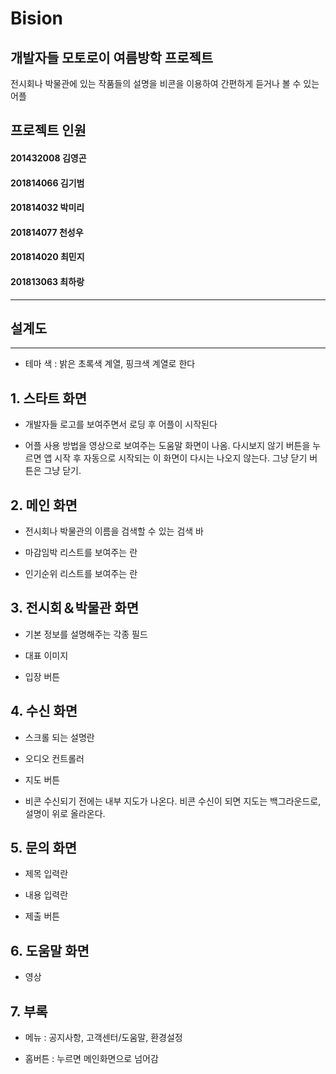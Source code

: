  Bision
=============
개발자들 모토로이 여름방학 프로젝트  
-----------------------------------
전시회나 박물관에 있는 작품들의 설명을 비콘을 이용하여 간편하게 듣거나 볼 수 있는 어플

## 프로젝트 인원

#### 201432008 김영곤
#### 201814066 김기범
#### 201814032 박미리
#### 201814077 천성우
#### 201814020 최민지
#### 201813063 최하랑


----------

설계도
------
--------------

+ 테마 색 : 밝은 초록색 계열, 핑크색 계열로 한다

## 1. 스타트 화면

- 개발자들 로고를 보여주면서 로딩 후 어플이 시작된다

- 어플 사용 방법을 영상으로 보여주는 도움말 화면이 나옴. 
다시보지 않기 버튼을 누르면 앱 시작 후 자동으로 시작되는 이 화면이 다시는 나오지 않는다. 그냥 닫기 버튼은 그냥 닫기.

## 2. 메인 화면

- 전시회나 박물관의 이름을 검색할 수 있는 검색 바

- 마감임박 리스트를 보여주는 란

- 인기순위 리스트를 보여주는 란 

## 3. 전시회＆박물관 화면 

- 기본 정보를 설명해주는 각종 필드

- 대표 이미지 

- 입장 버튼

## 4. 수신 화면

- 스크롤 되는 설명란

- 오디오 컨트롤러 

- 지도 버튼

- 비콘 수신되기 전에는 내부 지도가 나온다. 비콘 수신이 되면 지도는 백그라운드로, 설명이 위로 올라온다. 

## 5. 문의 화면

- 제목 입력란

- 내용 입력란

- 제출 버튼

## 6. 도움말 화면

- 영상

## 7. 부록

- 메뉴 : 공지사항, 고객센터/도움말, 환경설정 

- 홈버튼 : 누르면 메인화면으로 넘어감 
 

